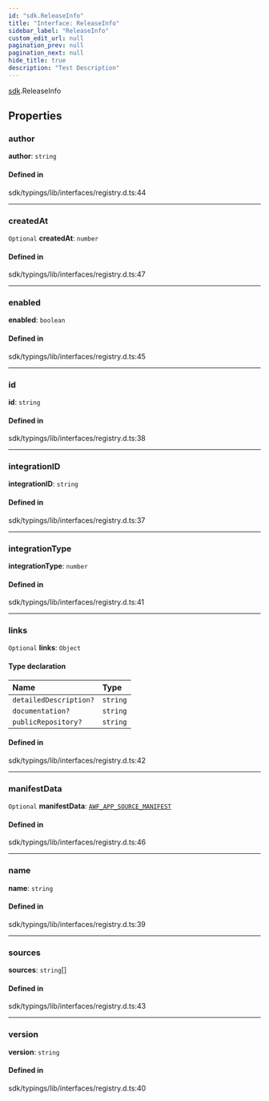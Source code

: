 ```yaml
---
id: "sdk.ReleaseInfo"
title: "Interface: ReleaseInfo"
sidebar_label: "ReleaseInfo"
custom_edit_url: null
pagination_prev: null
pagination_next: null
hide_title: true
description: "Test Description"
---
```


[sdk](../namespaces/sdk.md).ReleaseInfo

## Properties

### author

 **author**: `string`

#### Defined in

sdk/typings/lib/interfaces/registry.d.ts:44

___

### createdAt

 `Optional` **createdAt**: `number`

#### Defined in

sdk/typings/lib/interfaces/registry.d.ts:47

___

### enabled

 **enabled**: `boolean`

#### Defined in

sdk/typings/lib/interfaces/registry.d.ts:45

___

### id

 **id**: `string`

#### Defined in

sdk/typings/lib/interfaces/registry.d.ts:38

___

### integrationID

 **integrationID**: `string`

#### Defined in

sdk/typings/lib/interfaces/registry.d.ts:37

___

### integrationType

 **integrationType**: `number`

#### Defined in

sdk/typings/lib/interfaces/registry.d.ts:41

___

### links

 `Optional` **links**: `Object`

#### Type declaration

| Name | Type |
| :------ | :------ |
| `detailedDescription?` | `string` |
| `documentation?` | `string` |
| `publicRepository?` | `string` |

#### Defined in

sdk/typings/lib/interfaces/registry.d.ts:42

___

### manifestData

 `Optional` **manifestData**: [`AWF_APP_SOURCE_MANIFEST`](sdk.AWF_APP_SOURCE_MANIFEST.md)

#### Defined in

sdk/typings/lib/interfaces/registry.d.ts:46

___

### name

 **name**: `string`

#### Defined in

sdk/typings/lib/interfaces/registry.d.ts:39

___

### sources

 **sources**: `string`[]

#### Defined in

sdk/typings/lib/interfaces/registry.d.ts:43

___

### version

 **version**: `string`

#### Defined in

sdk/typings/lib/interfaces/registry.d.ts:40
